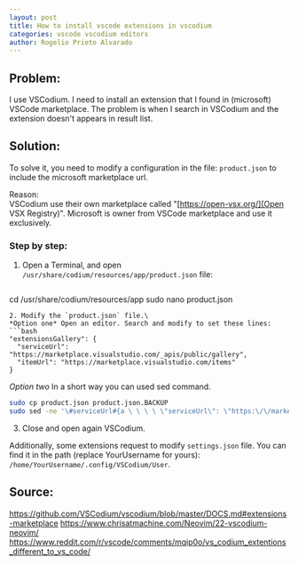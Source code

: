 ```yaml
---
layout: post
title: How to install vscode extensions in vscodium
categories: vscode vscodium editors
author: Rogelio Prieto Alvarado
---
```


## Problem: 

I use VSCodium. I need to install an extension that I found in (microsoft) VSCode marketplace.
The problem is when I search in VSCodium and the extension doesn't appears in result list.



## Solution:
To solve it, you need to modify a configuration in the file: ```product.json``` to include the microsoft marketplace url.

Reason:\
VSCodium use their own marketplace called "[https://open-vsx.org/](Open VSX Registry)". Microsoft is owner from VSCode marketplace and use it exclusively.


### Step by step:

1. Open a Terminal, and open `/usr/share/codium/resources/app/product.json` file:
   ```bash
  cd /usr/share/codium/resources/app
  sudo nano product.json
  ```
2. Modify the `product.json` file.\
*Option one* Open an editor. Search and modify to set these lines: 
```bash
"extensionsGallery": {
    "serviceUrl": "https://marketplace.visualstudio.com/_apis/public/gallery",
    "itemUrl": "https://marketplace.visualstudio.com/items"
}
```
*Option two* In a short way you can used sed command.

```bash
sudo cp product.json product.json.BACKUP
sudo sed -ne '\#serviceUrl#{a \ \ \ \ \"serviceUrl\": \"https:\/\/marketplace.visualstudio.com\/_apis\/public\/gallery\",' -e ';b };\#itemUrl#{a \ \ \ \ \"itemUrl\": \"https:\/\/marketplace.visualstudio.com\/items\"' -e ';b };p'  /usr/share/codium/resources/app/product.json.BACKUP |  sudo tee /usr/share/codium/resources/app/product.json >/dev/null
```
3. Close and open again VSCodium.



Additionally, some extensions request to modify `settings.json` file.
You can find it in the path (replace YourUsername for yours): `/home/YourUsername/.config/VSCodium/User`. 





## Source:

<https://github.com/VSCodium/vscodium/blob/master/DOCS.md#extensions-marketplace>
<https://www.chrisatmachine.com/Neovim/22-vscodium-neovim/>\
<https://www.reddit.com/r/vscode/comments/mqip0o/vs_codium_extentions_different_to_vs_code/>
